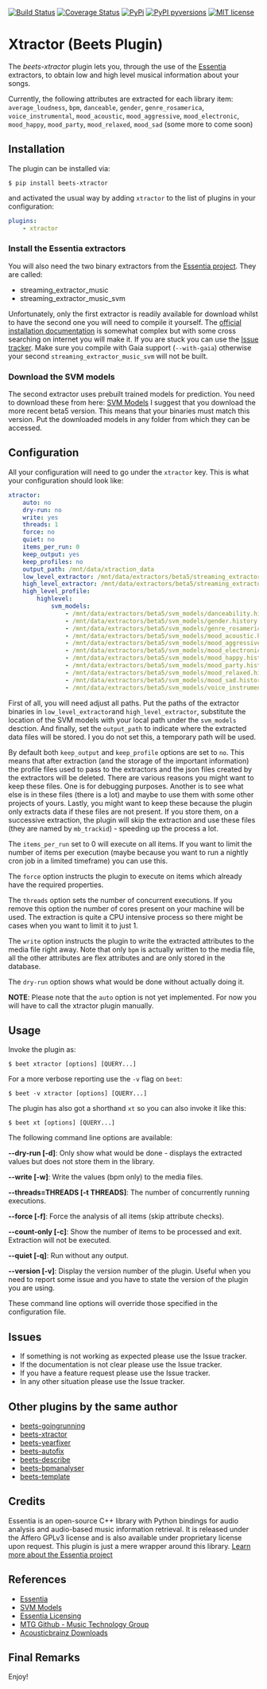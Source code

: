 [![Build Status](https://travis-ci.org/adamjakab/BeetsPluginXtractor.svg?branch=master)](https://travis-ci.org/adamjakab/BeetsPluginXtractor)
[![Coverage Status](https://coveralls.io/repos/github/adamjakab/BeetsPluginXtractor/badge.svg?branch=master)](https://coveralls.io/github/adamjakab/BeetsPluginXtractor?branch=master)
[![PyPi](https://img.shields.io/pypi/v/beets-xtractor.svg)](https://pypi.org/project/beets-xtractor/)
[![PyPI pyversions](https://img.shields.io/pypi/pyversions/beets-xtractor.svg)](https://pypi.org/project/beets-xtractor/)
[![MIT license](https://img.shields.io/badge/License-MIT-blue.svg)](LICENSE.txt)

# Xtractor (Beets Plugin)

The *beets-xtractor* plugin lets you, through the use of the [Essentia](https://essentia.upf.edu/index.html) extractors, to obtain low and high level musical information about your songs.

Currently, the following attributes are extracted for each library item: `average_loudness`, `bpm`, `danceable`, `gender`, `genre_rosamerica`, `voice_instrumental`, `mood_acoustic`, `mood_aggressive`, `mood_electronic`, `mood_happy`, `mood_party`, `mood_relaxed`, `mood_sad` (some more to come soon)


## Installation
The plugin can be installed via:

```shell script
$ pip install beets-xtractor
```
and activated the usual way by adding `xtractor` to the list of plugins in your configuration:

```yaml
plugins:
    - xtractor
```

### Install the Essentia extractors
You will also need the two binary extractors from the [Essentia project](#credits). They are called:

- streaming_extractor_music
- streaming_extractor_music_svm

Unfortunately, only the first extractor is readily available for download whilst to have the second one you will need to compile it yourself. The [official installation documentation](https://essentia.upf.edu/installing.html) is somewhat complex but with some cross searching on internet you will make it. If you are stuck you can use the [Issue tracker](https://github.com/adamjakab/BeetsPluginXtractor/issues). Make sure you compile with Gaia support (`--with-gaia`) otherwise your second `streaming_extractor_music_svm` will not be built.

### Download the SVM models
The second extractor uses prebuilt trained models for prediction. You need to download these from here: [SVM Models](https://essentia.upf.edu/svm_models/) I suggest that you download the more recent beta5 version. This means that your binaries must match this version. Put the downloaded models in any folder from which they can be accessed.


## Configuration
All your configuration will need to go under the `xtractor` key. This is what your configuration should look like:

```yaml
xtractor:
    auto: no
    dry-run: no
    write: yes
    threads: 1
    force: no
    quiet: no
    items_per_run: 0
    keep_output: yes
    keep_profiles: no
    output_path: /mnt/data/xtraction_data
    low_level_extractor: /mnt/data/extractors/beta5/streaming_extractor_music
    high_level_extractor: /mnt/data/extractors/beta5/streaming_extractor_music_svm
    high_level_profile:
        highlevel:
            svm_models:
                - /mnt/data/extractors/beta5/svm_models/danceability.history
                - /mnt/data/extractors/beta5/svm_models/gender.history
                - /mnt/data/extractors/beta5/svm_models/genre_rosamerica.history
                - /mnt/data/extractors/beta5/svm_models/mood_acoustic.history
                - /mnt/data/extractors/beta5/svm_models/mood_aggressive.history
                - /mnt/data/extractors/beta5/svm_models/mood_electronic.history
                - /mnt/data/extractors/beta5/svm_models/mood_happy.history
                - /mnt/data/extractors/beta5/svm_models/mood_party.history
                - /mnt/data/extractors/beta5/svm_models/mood_relaxed.history
                - /mnt/data/extractors/beta5/svm_models/mood_sad.history
                - /mnt/data/extractors/beta5/svm_models/voice_instrumental.history
```

First of all, you will need adjust all paths. Put the paths of the extractor binaries in `low_level_extractor`and `high_level_extractor`, substitute the location of the SVM models with your local path under the `svm_models` desction. And finally, set the `output_path` to indicate where the extracted data files will be stored. I you do not set this, a temporary path will be used.

By default both `keep_output` and `keep_profile` options are set to `no`. This means that after extraction (and the storage of the important information) the profile files used to pass to the extractors and the json files created by the extractors will be deleted. There are various reasons you might want to keep these files. One is for debugging purposes.  Another is to see what else is in these files (there is a lot) and maybe to use them with some other projects of yours. Lastly, you might want to keep these because the plugin only extracts data if these files are not present. If you store them, on a successive extraction, the plugin will skip the extraction and use these files (they are named by `mb_trackid`) - speeding up the process a lot.

The `items_per_run` set to 0 will execute on all items. If you want to limit the number of items per execution (maybe because you want to run a nightly cron job in a limited timeframe) you can use this.

The `force` option instructs the plugin to execute on items which already have the required properties.

The `threads` option sets the number of concurrent executions. If you remove this option the number of cores present on your machine will be used. The extraction is quite a CPU intensive process so there might be cases when you want to limit it to just 1.

The `write` option instructs the plugin to write the extracted attributes to the media file right away. Note that only `bpm` is actually written to the media file, all the other attributes are flex attributes and are only stored in the database.

The `dry-run` option shows what would be done without actually doing it.

**NOTE**: Please note that the `auto` option is not yet implemented. For now you will have to call the xtractor plugin manually.

## Usage

Invoke the plugin as:

    $ beet xtractor [options] [QUERY...]
    
For a more verbose reporting use the `-v` flag on `beet`:

    $ beet -v xtractor [options] [QUERY...]
    
The plugin has also got a shorthand `xt` so you can also invoke it like this:

    $ beet xt [options] [QUERY...]


The following command line options are available:

**--dry-run [-d]**: Only show what would be done - displays the extracted values but does not store them in the library.

**--write [-w]**: Write the values (bpm only) to the media files.

**--threads=THREADS [-t THREADS]**: The number of concurrently running executions.

**--force [-f]**: Force the analysis of all items (skip attribute checks).

**--count-only [-c]**: Show the number of items to be processed and exit. Extraction will not be executed.

**--quiet [-q]**: Run without any output.

**--version [-v]**: Display the version number of the plugin. Useful when you need to report some issue and you have to state the version of the plugin you are using.

These command line options will override those specified in the configuration file.


## Issues
- If something is not working as expected please use the Issue tracker.
- If the documentation is not clear please use the Issue tracker.
- If you have a feature request please use the Issue tracker.
- In any other situation please use the Issue tracker.


## Other plugins by the same author

- [beets-goingrunning](https://github.com/adamjakab/BeetsPluginGoingRunning)
- [beets-xtractor](https://github.com/adamjakab/BeetsPluginXtractor)
- [beets-yearfixer](https://github.com/adamjakab/BeetsPluginYearFixer)
- [beets-autofix](https://github.com/adamjakab/BeetsPluginAutofix)
- [beets-describe](https://github.com/adamjakab/BeetsPluginDescribe)
- [beets-bpmanalyser](https://github.com/adamjakab/BeetsPluginBpmAnalyser)
- [beets-template](https://github.com/adamjakab/BeetsPluginTemplate)


## Credits
Essentia is an open-source C++ library with Python bindings for audio analysis and audio-based music information retrieval. It is released under the Affero GPLv3 license and is also available under proprietary license upon request. This plugin is just a mere wrapper around this library. [Learn more about the Essentia project](http://essentia.upf.edu)


## References
- [Essentia](https://essentia.upf.edu/index.html)
- [SVM Models](https://essentia.upf.edu/svm_models/)
- [Essentia Licensing](https://essentia.upf.edu/licensing_information.html)
- [MTG Github - Music Technology Group](https://github.com/MTG)
- [Acousticbrainz Downloads](https://acousticbrainz.org/download)


## Final Remarks
Enjoy!

